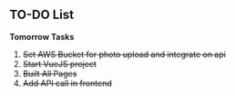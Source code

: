 ## TO-DO List

**Tomorrow Tasks**
1. ~~Set AWS Bucket for photo upload and integrate on api~~
2. ~~Start VueJS project~~
3. ~~Built All Pages~~
4. ~~Add API call in frontend~~
